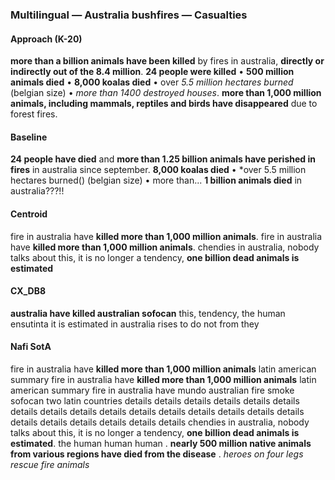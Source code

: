 ### Multilingual — Australia bushfires — Casualties



#### Approach (K-20)

**more than a billion animals have been killed** by fires in australia, **directly or indirectly out of the 8.4 million**. **24 people were killed** • **500 million animals died** • **8,000 koalas died** • over *5.5 million hectares burned* (belgian size) • *more than 1400 destroyed houses*. **more than 1,000 million animals, including mammals, reptiles and birds have disappeared** due to forest fires.



#### Baseline

**24 people have died** and **more than 1.25 billion animals have perished in fires** in australia since september. **8,000 koalas died** • *over 5.5 million hectares burned() (belgian size) • more than... **1 billion animals died** in australia???!!



#### Centroid

fire in australia have **killed more than 1,000 million animals**. fire in australia have **killed more than 1,000 million animals**. chendies in australia, nobody talks about this, it is no longer a tendency, **one billion dead animals is estimated**



#### CX\_DB8

**australia have killed australian sofocan** this, tendency, the human ensutinta it is estimated in australia rises to do not from they 



#### Nafi SotA

fire in australia have **killed more than 1,000 million animals** latin american summary fire in australia have **killed more than 1,000 million animals** latin american summary fire in australia have
mundo australian fire smoke sofocan two latin countries details details details details details details details details details details details details details details details details details details details details details details
chendies in australia, nobody talks about this, it is no longer a tendency, **one billion dead animals is estimated**. the human human human .
**nearly 500 million native animals from various regions have died from the disease** .
*heroes on four legs rescue fire animals*


